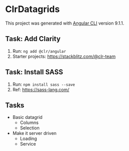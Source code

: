 # ClrDatagrids

This project was generated with [Angular CLI](https://github.com/angular/angular-cli) version 9.1.1.

## Task: Add Clarity  

1. Run: ```ng add @clr/angular```
2. Starter projects: <https://stackblitz.com/@clr-team>

## Task: Install SASS

1. Run: ```npm install sass --save```
2. Ref: <https://sass-lang.com/>

## Tasks

* Basic datagrid
  * Columns
  * Selection
* Make it server driven
  * Loading
  * Service
